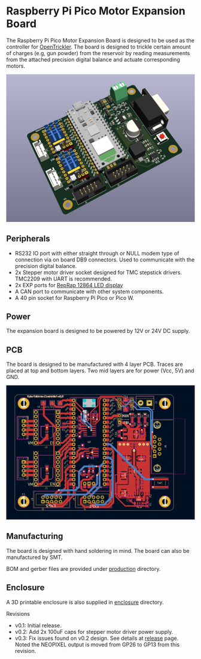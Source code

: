 Raspberry Pi Pico Motor Expansion Board
=======================================
The Raspberry Pi Pico Motor Expansion Board is designed to be used as the controller for [OpenTrickler](https://github.com/eamars/OpenTrickler). The board is designed to trickle certain amount of charges (e.g, gun powder) from the reservoir by reading measurements from the attached precision digital balance and actuate corresponding motors. 

![3d_view](resources/3d_view.png)

Peripherals
-----------
* RS232 IO port with either straight through or NULL modem type of connection via on board DB9 connectors. Used to communicate with the precision digital balance. 
* 2x Stepper motor driver socket designed for TMC stepstick drivers. TMC2209 with UART is recommended. 
* 2x EXP ports for [RepRap 12864 LED display](https://reprap.org/wiki/RepRapDiscount_Full_Graphic_Smart_Controller)
* A CAN port to communicate with other system components. 
* A 40 pin socket for Raspberry Pi Pico or Pico W. 

Power
-----
The expansion board is designed to be powered by 12V or 24V DC supply. 

PCB
---
The board is designed to be manufactured with 4 layer PCB. Traces are placed at top and bottom layers. Two mid layers are for power (Vcc, 5V) and GND. 

![top_view](resources/top_view.png)


Manufacturing
-------------
The board is designed with hand soldering in mind. The board can also be manufactured by SMT. 

BOM and gerber files are provided under [production](production) directory. 

Enclosure
---------
A 3D printable enclosure is also supplied in [enclosure](enclosure) directory. 

Revisions
* v0.1: Initial release.
* v0.2: Add 2x 100uF caps for stepper motor driver power supply. 
* v0.3: Fix issues found on v0.2 design. See details at [release](https://github.com/eamars/RaspberryPi-Pico-Motor-Expansion-Board/releases/tag/v0.3) page. 
Noted the NEOPIXEL output is moved from GP26 to GP13 from this revision. 

